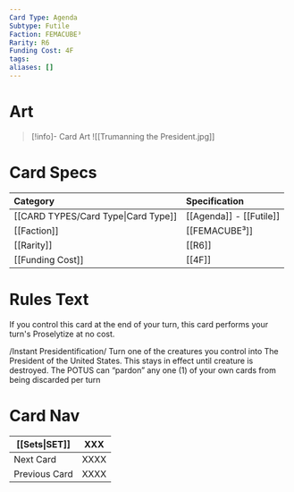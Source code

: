 ```yaml
---
Card Type: Agenda
Subtype: Futile
Faction: FEMACUBE³
Rarity: R6
Funding Cost: 4F
tags: 
aliases: []
---
```

# Art

> [!info]- Card Art
> ![[Trumanning the President.jpg]]

# Card Specs

| Category                            | Specification     |
|:----------------------------------- |:----------------- |
| [[CARD TYPES/Card Type\|Card Type]] | [[Agenda]] - [[Futile]] |
| [[Faction]]                         | [[FEMACUBE³]]              |
| [[Rarity]]                          | [[R6]]              |
| [[Funding Cost]]                    | [[4F]]            |

# Rules Text

If you control this card at the end of your turn, this card performs your turn's Proselytize at no cost.

/Instant Presidentification/ 
Turn one of the creatures you control into The President of the United States. 
This stays in effect until creature is destroyed. 
The POTUS can “pardon” any one (1) of your own cards from being discarded per turn

# Card Nav

| [[Sets\|SET]] | XXX |  
| --- | --- |  
| Next Card | XXXX |  
| Previous Card | XXXX |  

